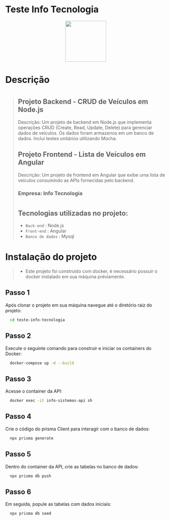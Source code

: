 # Teste Info Tecnologia

<img src="https://media.licdn.com/dms/image/C4D0BAQF7z1tSD1yohQ/company-logo_200_200/0/1672679506995?e=1694044800&v=beta&t=QyUh8FdJiCRVuf16s-5yqMtUIL-zGH8cM8qG453gZ90" width="128" style=" display: block;margin-left: auto;margin-right: auto;">

# Descrição

> #
> ## Projeto Backend - CRUD de Veículos em Node.js
>
>Descrição: Um projeto de backend em Node.js que implementa operações CRUD (Create, Read, Update, Delete) para gerenciar dados de veículos. Os dados foram armazenos em um banco de dados. Inclui testes unitários utilizando Mocha.
>
> ## Projeto Frontend - Lista de Veículos em Angular
> Descrição: Um projeto de frontend em Angular que exibe uma lista de veículos consumindo as APIs fornecidas pelo backend.
>
> ### Empresa: Info Tecnologia
>#
>
> ## Tecnologias utilizadas no projeto:
>  - `Back-end` : Node.js
>  - `Front-end` : Angular
>  - `Banco de dados` : Mysql
>#

# Instalação do projeto

> - Este projeto foi construido com docker, é necessário possuir o docker instalado em sua máquina préviamente.

 ## Passo 1
   Após clonar o projeto em sua máquina navegue até o diretório raiz do projeto:
```bash
  cd teste-info-tecnologia
```

 ## Passo 2
   Execute o seguinte comando para construir e iniciar os containers do Docker:
```bash
  docker-compose up -d --build
```

 ## Passo 3
   Acesse o container da API:
```bash
  docker exec -it info-sistemas-api sh
```

 ## Passo 4
   Crie o código do prisma Client para interagir com o banco de dados:
```bash
  npx prisma generate
```

 ## Passo 5
   Dentro do container da API, crie as tabelas no banco de dados:
```bash
  npx prisma db push
```

 ## Passo 6
   Em seguida, popule as tabelas com dados iniciais:
```bash
  npx prisma db seed
```
